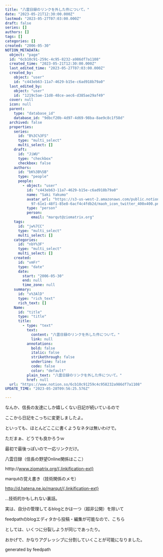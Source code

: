 ```yaml
---
title: "八雲日録のリンクを外した件について。"
date: "2023-05-21T12:30:00.000Z"
lastmod: "2023-05-27T07:03:00.000Z"
draft: false
series: []
authors: []
tags: []
categories: []
created: "2006-05-30"
NOTION_METADATA:
  object: "page"
  id: "6cb10c91-259c-4c95-8232-a986df7a1108"
  created_time: "2023-05-21T12:30:00.000Z"
  last_edited_time: "2023-05-27T07:03:00.000Z"
  created_by:
    object: "user"
    id: "c443eb63-11a7-4629-b15e-c6ad918b79a0"
  last_edited_by:
    object: "user"
    id: "1219c5ae-11d8-48ce-aec6-d385ae29af49"
  cover: null
  icon: null
  parent:
    type: "database_id"
    database_id: "9dbcf20b-4d97-4d69-98ba-8ae9c8c1f58d"
  archived: false
  properties:
    series:
      id: "B%3C%3FS"
      type: "multi_select"
      multi_select: []
    draft:
      id: "JiWU"
      type: "checkbox"
      checkbox: false
    authors:
      id: "bK%3B%5B"
      type: "people"
      people:
        - object: "user"
          id: "c443eb63-11a7-4629-b15e-c6ad918b79a0"
          name: "Saki Yakumo"
          avatar_url: "https://s3-us-west-2.amazonaws.com/public.notion-static.com/3ad1c4\
            97-61e1-48f1-85e8-6acf4c4fdb2d/maoh_icon_twitter_400x400.png"
          type: "person"
          person:
            email: "marqut@ziomatrix.org"
    tags:
      id: "jw%7CC"
      type: "multi_select"
      multi_select: []
    categories:
      id: "nbY%3F"
      type: "multi_select"
      multi_select: []
    created:
      id: "vmFr"
      type: "date"
      date:
        start: "2006-05-30"
        end: null
        time_zone: null
    summary:
      id: "x%3AlD"
      type: "rich_text"
      rich_text: []
    Name:
      id: "title"
      type: "title"
      title:
        - type: "text"
          text:
            content: "八雲日録のリンクを外した件について。"
            link: null
          annotations:
            bold: false
            italic: false
            strikethrough: false
            underline: false
            code: false
            color: "default"
          plain_text: "八雲日録のリンクを外した件について。"
          href: null
  url: "https://www.notion.so/6cb10c91259c4c958232a986df7a1108"
UPDATE_TIME: "2023-05-28T09:56:25.576Z"

---
```

<link rel="stylesheet" href="https://cdn.jsdelivr.net/npm/katex@0.16.2/dist/katex.min.css" integrity="sha384-bYdxxUwYipFNohQlHt0bjN/LCpueqWz13HufFEV1SUatKs1cm4L6fFgCi1jT643X" crossorigin="anonymous">


なんか、信長の友達にしか嬉しくない日記が続いているので


ここから日記をこっちに変更しましたよ。


といっても、ほとんどここに書くようなネタは無いわけで。


ただまぁ、どうでも良かろうｗ


最初で最後っぽいので一応リンクだけ。


八雲日録（信長の野望Online関係はここ）


htttp://www.ziomatrix.org/{.linkification-ext}


marqutの覚え書き（技術関係のメモ）


http://d.hatena.ne.jp/marqut/{.linkification-ext}


…技術的かもしれない裏話。


実は、自分の管理してるblogとかは一つ（超非公開）を除いて


feedpathのblogエディタから投稿・編集が可能なので、こちら


としては、いくつに分裂しようが同じであったり。


おかげで、かなりアグレッシブに分割していくことが可能になりました。


generated by feedpath

